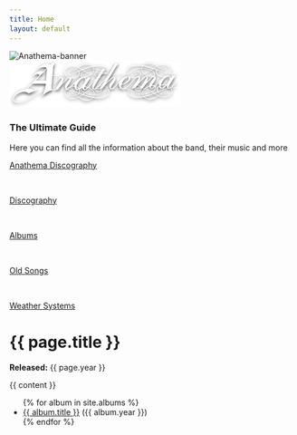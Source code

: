 ```yaml
---
title: Home
layout: default
---
```

<!--banner-->
<div class="card bg-dark border-0 text-white custom-radius-3">
  <img src="{{ '/Images/banner.jpg' | relative_url }}" class="card-img" alt="Anathema-banner">
  <div class="card-img-overlay pl-5 d-flex align-items-center">
    <div>
      <img class="deco-logo" width="60%" src="./Images/Anathema-Vector.svg">
      <h3 class="card-title fweight-ligth">The Ultimate Guide</h3>
      <p class="card-text">Here you can find all the information about the band, their music and more</p>
      <a href="#"><p class="button-custom-dark card-text">Anathema Discography <i class="fa-solid fa-chevron-right"></i></p></a>
    </div>
  </div>
</div>
<!--cards-->
<div class="row mt-4">
<div class="col-sm mx-width50 p-2">
  <a class="text-white" href="#">
    <div class="card bg-dark border-0 text-white custom-radius-2">
      <img src="{{ '/Images/discography.jpg' | relative_url }}" class="card-img" alt="">
      <div class="card-img-overlay px-2 d-flex align-items-end justify-content-center black-hover">
        <p class="font-weight-bold card-text">Discography</p>
      </div>
    </div>
  </a>
</div>
<div class="col-sm mx-width50 p-2">
  <a class="text-white" href="#">
    <div class="card bg-dark border-0 text-white custom-radius-2">
      <img src="{{ '/Images/albums.jpg' | relative_url }}" class="card-img" alt="">
      <div class="card-img-overlay px-2 d-flex align-items-end justify-content-center black-hover">
        <p class="font-weight-bold card-text">Albums</p>
      </div>
    </div>
  </a>
</div>
<div class="col-sm mx-width50 p-2">
  <a class="text-white" href="#">
    <div class="card bg-dark border-0 text-white custom-radius-2">
      <img src="{{ '/Images/oldTracks.jpg' | relative_url }}" class="card-img" alt="">
      <div class="card-img-overlay px-2 d-flex align-items-end justify-content-center black-hover">
        <p class="font-weight-bold card-text">Old Songs</p>
      </div>
    </div>
  </a>
</div>
<div class="col-sm mx-width50 p-2">
  <a class="text-white" href="#">
    <div class="card bg-dark border-0 text-white custom-radius-2">
      <img src="{{ '/Images/WS.jpg' | relative_url }}" class="card-img" alt="">
      <div class="card-img-overlay px-2 d-flex align-items-end justify-content-center black-hover">
        <p class="font-weight-bold card-text">Weather Systems</p>
      </div>
    </div>
  </a>
</div>       
</div>
<!--buttom jekyll info-->
<div>
  <h1>{{ page.title }}</h1>
  <p><strong>Released:</strong> {{ page.year }}</p>
  <div>
    {{ content }} 
    <ul>
    {% for album in site.albums %}
    <li><a href="{{ site.baseurl }}{{ album.url }}">{{ album.title }}</a> ({{ album.year }})</li>
    {% endfor %}
    </ul>
  </div>
</div>